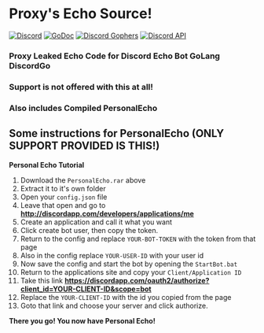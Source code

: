 # Proxy's Echo Source!

[![Discord](https://discordapp.com/api/guilds/156239548781690880/embed.png)](https://discord.gg/pmwENvr)
[![GoDoc](https://godoc.org/github.com/bwmarrin/discordgo?status.svg)](https://godoc.org/github.com/bwmarrin/discordgo)
[![Discord Gophers](https://img.shields.io/badge/Discord%20Gophers-%23discordgo-blue.svg)](https://discord.gg/0f1SbxBZjYoCtNPP)
[![Discord API](https://img.shields.io/badge/Discord%20API-%23go_discordgo-blue.svg)](https://discord.gg/0SBTUU1wZTWT6sqd)


### Proxy Leaked Echo Code for Discord Echo Bot GoLang DiscordGo

### Support is not offered with this at all!

### Also includes Compiled PersonalEcho

## Some instructions for PersonalEcho (ONLY SUPPORT PROVIDED IS THIS!)

**__Personal Echo Tutorial__**

1. Download the `PersonalEcho.rar` above
2. Extract it to it's own folder
2. Open your `config.json` file
4. Leave that open and go to **http://discordapp.com/developers/applications/me**
5. Create an application and call it what you want
6. Click create bot user, then copy the token.
7. Return to the config and replace `YOUR-BOT-TOKEN` with the token from that page
8. Also in the config replace `YOUR-USER-ID` with your user id
9. Now save the config and start the bot by opening the `StartBot.bat`
10. Return to the applications site and copy your `Client/Application ID`
11. Take this link **https://discordapp.com/oauth2/authorize?client_id=YOUR-CLIENT-ID&scope=bot**
12. Replace the `YOUR-CLIENT-ID` with the id you copied from the page
13. Goto that link and choose your server and click authorize.

**There you go! You now have Personal Echo!**
